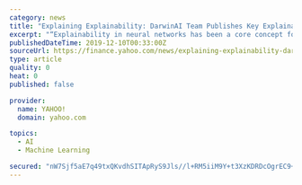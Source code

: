 ```yaml
---
category: news
title: "Explaining Explainability: DarwinAI Team Publishes Key Explainability Paper, Works to Improve Industry-Wide Trust in AI"
excerpt: "“Explainability in neural networks has been a core concept for deep learning engineers – a necessary ... “Intel and DarwinAI frequently work together to optimize and accelerate artificial intelligence performance on a variety of Intel hardware,” said Wei Li, vice president and general manager of Machine Learning Performance at Intel."
publishedDateTime: 2019-12-10T00:33:00Z
sourceUrl: https://finance.yahoo.com/news/explaining-explainability-darwinai-team-publishes-140010165.html
type: article
quality: 0
heat: 0
published: false

provider:
  name: YAHOO!
  domain: yahoo.com

topics:
  - AI
  - Machine Learning

secured: "nW7Sjf5aE7q49txQKvdhSITApRyS9Jls//l+RM5iiM9Y+t3XzKDRDcOgrEC9+xsX1oRsnh0ZI1mldGL6MLZ42F3CICyqhuPJXVMX2iQUNPdXnFfNNeWYSFprTbHhJh4L6/xuGKUkne0nlW5w7k1OQQZ+XaBpzQV96KR7H9VS88sDauYEMAWwyoAdMcKNVwdbs4euSADuV2IWpxffQIjHB/ZwrGvTmPvFdS3037zQwN9mf44XLqBwFiv/DiuWiNZAyNnhWPZa0DMMDgvUkX1Fjw==;j/nXmxUz7+ob5EC7JiQAvw=="
---
```


